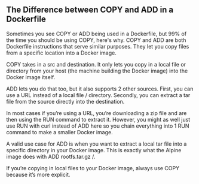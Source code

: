 ## The Difference between COPY and ADD in a Dockerfile

Sometimes you see COPY or ADD being used in a Dockerfile, but 99% of the time you should be using COPY, here's why.
COPY and ADD are both Dockerfile instructions that serve similar purposes. They let you copy files from a specific location into a Docker image.

COPY takes in a src and destination. It only lets you copy in a local file or directory from your host (the machine building the Docker image) into the Docker image itself.

ADD lets you do that too, but it also supports 2 other sources. First, you can use a URL instead of a local file / directory. Secondly, you can extract a tar file from the source directly into the destination.

In most cases if you’re using a URL, you’re downloading a zip file and are then using the RUN command to extract it. However, you might as well just use RUN with curl instead of ADD here so you chain everything into 1 RUN command to make a smaller Docker image.

A valid use case for ADD is when you want to extract a local tar file into a specific directory in your Docker image. This is exactly what the Alpine image does with ADD rootfs.tar.gz /.

If you’re copying in local files to your Docker image, always use COPY because it’s more explicit.
